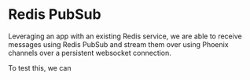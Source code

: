# Redis PubSub

Leveraging an app with an existing Redis service, we are able to receive messages using Redis PubSub and stream them over using Phoenix channels over a persistent websocket connection.

To test this, we can 
